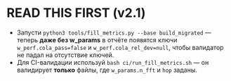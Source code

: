 # READ THIS FIRST (v2.1)
- Запусти `python3 tools/fill_metrics.py --base build_migrated` — теперь **даже без w_params** в отчёте появятся ключи `w_perf.cola_pass=false` и `w_perf.cola_rel_dev=null`, чтобы валидатор не падал на отсутствие ключей.
- Для CI-валидации используй `bash ci/run_fill_metrics.sh` — он валидирует **только** файлы, где `w_params.n_fft` и `hop` заданы.

